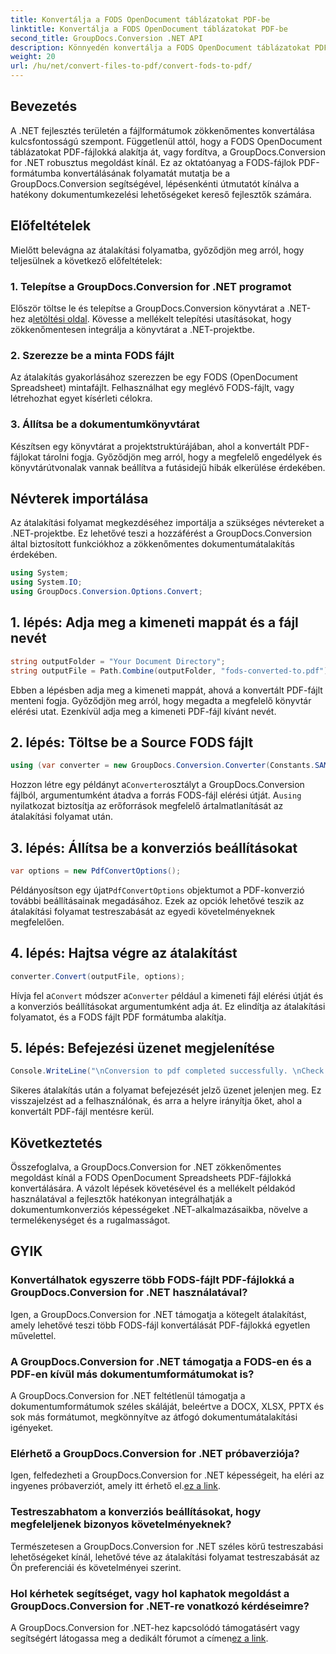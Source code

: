 ```yaml
---
title: Konvertálja a FODS OpenDocument táblázatokat PDF-be
linktitle: Konvertálja a FODS OpenDocument táblázatokat PDF-be
second_title: GroupDocs.Conversion .NET API
description: Könnyedén konvertálja a FODS OpenDocument táblázatokat PDF-fájlokká a GroupDocs.Conversion for .NET segítségével. Bővítse .NET-alkalmazásait a zökkenőmentes dokumentumkonverzióval.
weight: 20
url: /hu/net/convert-files-to-pdf/convert-fods-to-pdf/
---
```

## Bevezetés
A .NET fejlesztés területén a fájlformátumok zökkenőmentes konvertálása kulcsfontosságú szempont. Függetlenül attól, hogy a FODS OpenDocument táblázatokat PDF-fájlokká alakítja át, vagy fordítva, a GroupDocs.Conversion for .NET robusztus megoldást kínál. Ez az oktatóanyag a FODS-fájlok PDF-formátumba konvertálásának folyamatát mutatja be a GroupDocs.Conversion segítségével, lépésenkénti útmutatót kínálva a hatékony dokumentumkezelési lehetőségeket kereső fejlesztők számára.
## Előfeltételek
Mielőtt belevágna az átalakítási folyamatba, győződjön meg arról, hogy teljesülnek a következő előfeltételek:
### 1. Telepítse a GroupDocs.Conversion for .NET programot
 Először töltse le és telepítse a GroupDocs.Conversion könyvtárat a .NET-hez a[letöltési oldal](https://releases.groupdocs.com/conversion/net/). Kövesse a mellékelt telepítési utasításokat, hogy zökkenőmentesen integrálja a könyvtárat a .NET-projektbe.
### 2. Szerezze be a minta FODS fájlt
Az átalakítás gyakorlásához szerezzen be egy FODS (OpenDocument Spreadsheet) mintafájlt. Felhasználhat egy meglévő FODS-fájlt, vagy létrehozhat egyet kísérleti célokra.
### 3. Állítsa be a dokumentumkönyvtárat
Készítsen egy könyvtárat a projektstruktúrájában, ahol a konvertált PDF-fájlokat tárolni fogja. Győződjön meg arról, hogy a megfelelő engedélyek és könyvtárútvonalak vannak beállítva a futásidejű hibák elkerülése érdekében.

## Névterek importálása
Az átalakítási folyamat megkezdéséhez importálja a szükséges névtereket a .NET-projektbe. Ez lehetővé teszi a hozzáférést a GroupDocs.Conversion által biztosított funkciókhoz a zökkenőmentes dokumentumátalakítás érdekében.

```csharp
using System;
using System.IO;
using GroupDocs.Conversion.Options.Convert;
```
## 1. lépés: Adja meg a kimeneti mappát és a fájl nevét
```csharp
string outputFolder = "Your Document Directory";
string outputFile = Path.Combine(outputFolder, "fods-converted-to.pdf");
```
Ebben a lépésben adja meg a kimeneti mappát, ahová a konvertált PDF-fájlt menteni fogja. Győződjön meg arról, hogy megadta a megfelelő könyvtár elérési utat. Ezenkívül adja meg a kimeneti PDF-fájl kívánt nevét.
## 2. lépés: Töltse be a Source FODS fájlt
```csharp
using (var converter = new GroupDocs.Conversion.Converter(Constants.SAMPLE_FODS))
```
 Hozzon létre egy példányt a`Converter`osztályt a GroupDocs.Conversion fájlból, argumentumként átadva a forrás FODS-fájl elérési útját. A`using` nyilatkozat biztosítja az erőforrások megfelelő ártalmatlanítását az átalakítási folyamat után.
## 3. lépés: Állítsa be a konverziós beállításokat
```csharp
var options = new PdfConvertOptions();
```
 Példányosítson egy újat`PdfConvertOptions` objektumot a PDF-konverzió további beállításainak megadásához. Ezek az opciók lehetővé teszik az átalakítási folyamat testreszabását az egyedi követelményeknek megfelelően.
## 4. lépés: Hajtsa végre az átalakítást
```csharp
converter.Convert(outputFile, options);
```
 Hívja fel a`Convert` módszer a`Converter` például a kimeneti fájl elérési útját és a konverziós beállításokat argumentumként adja át. Ez elindítja az átalakítási folyamatot, és a FODS fájlt PDF formátumba alakítja.
## 5. lépés: Befejezési üzenet megjelenítése
```csharp
Console.WriteLine("\nConversion to pdf completed successfully. \nCheck output in {0}", outputFolder);
```
Sikeres átalakítás után a folyamat befejezését jelző üzenet jelenjen meg. Ez visszajelzést ad a felhasználónak, és arra a helyre irányítja őket, ahol a konvertált PDF-fájl mentésre kerül.

## Következtetés
Összefoglalva, a GroupDocs.Conversion for .NET zökkenőmentes megoldást kínál a FODS OpenDocument Spreadsheets PDF-fájlokká konvertálására. A vázolt lépések követésével és a mellékelt példakód használatával a fejlesztők hatékonyan integrálhatják a dokumentumkonverziós képességeket .NET-alkalmazásaikba, növelve a termelékenységet és a rugalmasságot.
## GYIK
### Konvertálhatok egyszerre több FODS-fájlt PDF-fájlokká a GroupDocs.Conversion for .NET használatával?
Igen, a GroupDocs.Conversion for .NET támogatja a kötegelt átalakítást, amely lehetővé teszi több FODS-fájl konvertálását PDF-fájlokká egyetlen művelettel.
### A GroupDocs.Conversion for .NET támogatja a FODS-en és a PDF-en kívül más dokumentumformátumokat is?
A GroupDocs.Conversion for .NET feltétlenül támogatja a dokumentumformátumok széles skáláját, beleértve a DOCX, XLSX, PPTX és sok más formátumot, megkönnyítve az átfogó dokumentumátalakítási igényeket.
### Elérhető a GroupDocs.Conversion for .NET próbaverziója?
Igen, felfedezheti a GroupDocs.Conversion for .NET képességeit, ha eléri az ingyenes próbaverziót, amely itt érhető el.[ez a link](https://releases.groupdocs.com/).
### Testreszabhatom a konverziós beállításokat, hogy megfeleljenek bizonyos követelményeknek?
Természetesen a GroupDocs.Conversion for .NET széles körű testreszabási lehetőségeket kínál, lehetővé téve az átalakítási folyamat testreszabását az Ön preferenciái és követelményei szerint.
### Hol kérhetek segítséget, vagy hol kaphatok megoldást a GroupDocs.Conversion for .NET-re vonatkozó kérdéseimre?
 A GroupDocs.Conversion for .NET-hez kapcsolódó támogatásért vagy segítségért látogassa meg a dedikált fórumot a címen[ez a link](https://forum.groupdocs.com/c/conversion/11).